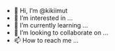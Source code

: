 - 👋 Hi, I’m @kikiimut
- 👀 I’m interested in ...
- 🌱 I’m currently learning ...
- 💞️ I’m looking to collaborate on ...
- 📫 How to reach me ...

<!---
kikiimut/kikiimut is a ✨ special ✨ repository because its `README.md` (this file) appears on your GitHub profile.
You can click the Preview link to take a look at your changes.
--->
